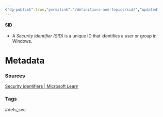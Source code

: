 ```yaml
---
{"dg-publish":true,"permalink":"/definitions-and-topics/sid/","updated":"2024-03-07T14:32:21.000-08:00"}
---
```


#### SID
- A *Security Identifier (SID)* is a unique ID that identifies a user or group in Windows.






# Metadata

### Sources
[Security identifiers | Microsoft Learn](https://learn.microsoft.com/en-us/windows-server/identity/ad-ds/manage/understand-security-identifiers)

### Tags
#defs_sec
